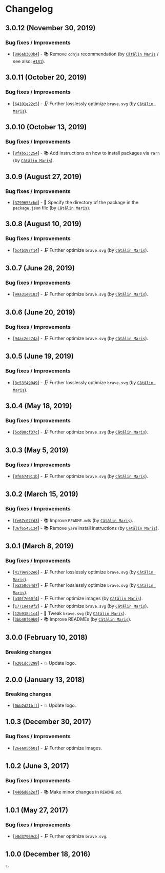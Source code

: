 <!-- markdownlint-disable line-length -->

Changelog
=========

3.0.12 (November 30, 2019)
--------------------------

### Bug fixes / Improvements

* [[`896ab303b4`](https://github.com/alrra/browser-logos/commit/896ab303b43decd25c518ea5dc0081e6974d344a)] - 📚 Remove `cdnjs` recommendation (by [`Cătălin Mariș`](https://github.com/alrra) / see also: [`#181`](https://github.com/alrra/browser-logos/issues/181)).

3.0.11 (October 20, 2019)
-------------------------

### Bug fixes / Improvements

* [[`64101e22c5`](https://github.com/alrra/browser-logos/commit/64101e22c5cc9a61c39041d324f38fae36532614)] - 🗜 Further losslessly optimize `brave.svg` (by [`Cătălin Mariș`](https://github.com/alrra)).

3.0.10 (October 13, 2019)
-------------------------

### Bug fixes / Improvements

* [[`8fab53c254`](https://github.com/alrra/browser-logos/commit/8fab53c2544fe45642f4b330f21c426a07c63367)] - 📚 Add instructions on how to install packages via `Yarn` (by [`Cătălin Mariș`](https://github.com/alrra)).

3.0.9 (August 27, 2019)
-----------------------

### Bug fixes / Improvements

* [[`3799655cbd`](https://github.com/alrra/browser-logos/commit/3799655cbde62ea2de2a8a2b12a6123edae087b1)] - 🔧 Specify the directory of the package in the `package.json` file (by [`Cătălin Mariș`](https://github.com/alrra)).

3.0.8 (August 10, 2019)
-----------------------

### Bug fixes / Improvements

* [[`bc4b197f14`](https://github.com/alrra/browser-logos/commit/bc4b197f1439e921174aa37cc9cdaf79f98c8fdf)] - 🗜 Further optimize `brave.svg` (by [`Cătălin Mariș`](https://github.com/alrra)).

3.0.7 (June 28, 2019)
---------------------

### Bug fixes / Improvements

* [[`99a31e8183`](https://github.com/alrra/browser-logos/commit/99a31e8183078865b73c0459391d594ed964da0a)] - 🗜️ Further optimize `brave.svg` (by [`Cătălin Mariș`](https://github.com/alrra)).

3.0.6 (June 20, 2019)
---------------------

### Bug fixes / Improvements

* [[`94ac2ec74a`](https://github.com/alrra/browser-logos/commit/94ac2ec74aff066f0b1615e60818edac521698bc)] - 🗜️ Further optimize `brave.svg` (by [`Cătălin Mariș`](https://github.com/alrra)).

3.0.5 (June 19, 2019)
---------------------

### Bug fixes / Improvements

* [[`8c53f49049`](https://github.com/alrra/browser-logos/commit/8c53f49049cdf53d4336f83279d54c2f69c4b7cc)] - 🗜️ Further losslessly optimize `brave.svg` (by [`Cătălin Mariș`](https://github.com/alrra)).

3.0.4 (May 18, 2019)
--------------------

### Bug fixes / Improvements

* [[`5cd80cf37c`](https://github.com/alrra/browser-logos/commit/5cd80cf37c35fe4780084bc57cc06a5321f4d0a6)] - 🗜 Further optimize `brave.svg` (by [`Cătălin Mariș`](https://github.com/alrra)).

3.0.3 (May 5, 2019)
-------------------

### Bug fixes / Improvements

* [[`0f6574911b`](https://github.com/alrra/browser-logos/commit/0f6574911b8d56098d33abeb4a548d24c4f2fbd0)] - 🗜️ Further optimize `brave.svg` (by [`Cătălin Mariș`](https://github.com/alrra)).

3.0.2 (March 15, 2019)
----------------------

### Bug fixes / Improvements

* [[`fe67c07fd3`](https://github.com/alrra/browser-logos/commit/fe67c07fd39322ac5378f63f9f9d50422d7658b7)] - 📚 Improve `README.md`s (by [`Cătălin Mariș`](https://github.com/alrra)).
* [[`36f6545134`](https://github.com/alrra/browser-logos/commit/36f65451346e2a5b4cb711b73665bafcd9ddacda)] - 📚 Remove `yarn` install instructions (by [`Cătălin Mariș`](https://github.com/alrra)).

3.0.1 (March 8, 2019)
---------------------

### Bug fixes / Improvements

* [[`4179e9b2e6`](https://github.com/alrra/browser-logos/commit/4179e9b2e6841e13ecde9f3b076228a90e69cdf9)] - 🗜️ Further losslessly optimize `brave.svg` (by [`Cătălin Mariș`](https://github.com/alrra)).
* [[`ea258c94d7`](https://github.com/alrra/browser-logos/commit/ea258c94d7e40d6a65c9f4a53bb762dee35c9340)] - 🗜️ Further losslessly optimize `brave.svg` (by [`Cătălin Mariș`](https://github.com/alrra)).
* [[`a30f7e60f4`](https://github.com/alrra/browser-logos/commit/a30f7e60f499ddc902f13f0680de4513cf3a9c69)] - 🗜️ Further optimize images (by [`Cătălin Mariș`](https://github.com/alrra)).
* [[`17718ea8f2`](https://github.com/alrra/browser-logos/commit/17718ea8f244dc6a50faec3bb234c93cf8d5f03b)] - 🗜️ Further optimize `brave.svg` (by [`Cătălin Mariș`](https://github.com/alrra)).
* [[`12b938c1c4`](https://github.com/alrra/browser-logos/commit/12b938c1c406724c87f2a85ea1ec7336e961bc4f)] - 🔧 Tweak `brave.svg` (by [`Cătălin Mariș`](https://github.com/alrra)).
* [[`3bb40f69b0`](https://github.com/alrra/browser-logos/commit/3bb40f69b0cce0795655e43d42f802b8f9393cc0)] - 📚 Improve READMEs (by [`Cătălin Mariș`](https://github.com/alrra)).

3.0.0 (February 10, 2018)
-------------------------

### Breaking changes

* [[`e201dc3299`](https://github.com/alrra/browser-logos/commit/e201dc3299fa06ce961c6a1914831850de2cbc17)] - 💥 Update logo.

2.0.0 (January 13, 2018)
------------------------

### Breaking changes

* [[`0bb2d21bff`](https://github.com/alrra/browser-logos/commit/0bb2d21bffe501581522c2ea651c9035b408512b)] - 💥 Update logo.

1.0.3 (December 30, 2017)
-------------------------

### Bug fixes / Improvements

* [[`26ea05bb01`](https://github.com/alrra/browser-logos/commit/26ea05bb012377c3306c511294be0fcb655aaa6b)] - 🗜 Further optimize images.

1.0.2 (June 3, 2017)
--------------------

### Bug fixes / Improvements

* [[`4406d8a2ef`](https://github.com/alrra/browser-logos/commit/4406d8a2ef0f9cf1fd91cf1c9b438b2096a51bba)] - 📚 Make minor changes in `README.md`.

1.0.1 (May 27, 2017)
--------------------

### Bug fixes / Improvements

* [[`e8d37969cb`](https://github.com/alrra/browser-logos/commit/e8d37969cb7f8a30f59f85805efaf89a0141cc28)] - 🗜 Further optimize `brave.svg`.

1.0.0 (December 18, 2016)
-------------------------

✨
